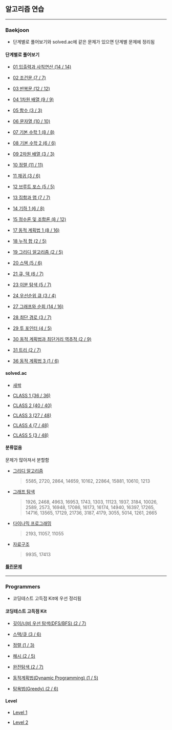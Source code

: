 ## 알고리즘 연습

---

### Baekjoon

- 단계별로 풀어보기와 solved.ac에 같은 문제가 있으면 단계별 문제에 정리됨

#### 단계별로 풀어보기

- [01 입출력과 사칙연산 (14 / 14)](https://github.com/hs96wings/Algorithm/blob/main/Baekjoon/단계별로%20풀어보기/01%20입출력과%20사칙연산.md)

- [02 조건문 (7 / 7)](https://github.com/hs96wings/Algorithm/blob/main/Baekjoon/단계별로%20풀어보기/02%20조건문.md)

- [03 반복문 (12 / 12)](https://github.com/hs96wings/Algorithm/blob/main/Baekjoon/단계별로%20풀어보기/03%20반복문.md)

- [04 1차원 배열 (9 / 9)](https://github.com/hs96wings/Algorithm/blob/main/Baekjoon/단계별로%20풀어보기/04%201차원%20배열.md)

- [05 함수 (3 / 3)](https://github.com/hs96wings/Algorithm/blob/main/Baekjoon/단계별로%20풀어보기/05%20함수.md)

- [06 문자열 (10 / 10)](https://github.com/hs96wings/Algorithm/blob/main/Baekjoon/단계별로%20풀어보기/06%20문자열.md)

- [07 기본 수학 1 (8 / 8)](https://github.com/hs96wings/Algorithm/blob/main/Baekjoon/단계별로%20풀어보기/07%20기본%20수학%201.md)

- [08 기본 수학 2 (6 / 6)](https://github.com/hs96wings/Algorithm/blob/main/Baekjoon/단계별로%20풀어보기/08%20기본%20수학%202.md)

- [09 2차원 배열 (3 / 3)](https://github.com/hs96wings/Algorithm/blob/main/Baekjoon/단계별로%20풀어보기/09%202차원%20배열%202.md)

- [10 정렬 (11 / 11)](https://github.com/hs96wings/Algorithm/blob/main/Baekjoon/단계별로%20풀어보기/10%20정렬.md)

- [11 재귀 (3 / 6)](https://github.com/hs96wings/Algorithm/blob/main/Baekjoon/단계별로%20풀어보기/11%20재귀.md)

- [12 브루트 포스 (5 / 5)](https://github.com/hs96wings/Algorithm/blob/main/Baekjoon/단계별로%20풀어보기/12%20브루트%20포스.md)

- [13 집합과 맵 (7 / 7)](https://github.com/hs96wings/Algorithm/blob/main/Baekjoon/단계별로%20풀어보기/13%20집합과%20맵.md)

- [14 기하 1 (6 / 8)](https://github.com/hs96wings/Algorithm/blob/main/Baekjoon/단계별로%20풀어보기/14%20기하%201.md)

- [15 정수론 및 조합론 (8 / 12)](https://github.com/hs96wings/Algorithm/blob/main/Baekjoon/단계별로%20풀어보기/15%20정수론%20및%20조합론.md)

- [17 동적 계획법 1 (8 / 16)](https://github.com/hs96wings/Algorithm/blob/main/Baekjoon/단계별로%20풀어보기/16%20동적%20계획법%201.md)

- [18 누적 합 (2 / 5)](https://github.com/hs96wings/Algorithm/blob/main/Baekjoon/단계별로%20풀어보기/18%20누적%20합.md)

- [19 그리디 알고리즘 (2 / 5)](https://github.com/hs96wings/Algorithm/blob/main/Baekjoon/단계별로%20풀어보기/19%20그리디%20알고리즘.md)

- [20 스택 (5 / 6)](https://github.com/hs96wings/Algorithm/blob/main/Baekjoon/단계별로%20풀어보기/20%20스택.md)

- [21 큐, 덱 (6 / 7)](https://github.com/hs96wings/Algorithm/blob/main/Baekjoon/단계별로%20풀어보기/21%20큐,%20덱.md)

- [23 이분 탐색 (5 / 7)](https://github.com/hs96wings/Algorithm/blob/main/Baekjoon/단계별로%20풀어보기/23%20이분%20탐색.md)

- [24 우선순위 큐 (3 / 4)](https://github.com/hs96wings/Algorithm/blob/main/Baekjoon/단계별로%20풀어보기/24%20우선순위%20큐.md)

- [27 그래프와 순회 (14 / 16)](https://github.com/hs96wings/Algorithm/blob/main/Baekjoon/단계별로%20풀어보기/27%20그래프와%20순회.md)

- [28 최단 경로 (3 / 7)](https://github.com/hs96wings/Algorithm/blob/main/Baekjoon/단계별로%20풀어보기/28%20최단%20경로.md)

- [29 투 포인터 (4 / 5)](https://github.com/hs96wings/Algorithm/blob/main/Baekjoon/단계별로%20풀어보기/29%20투%20포인터.md)

- [30 동적 계획법과 최단거리 역추적 (2 / 9)](https://github.com/hs96wings/Algorithm/blob/main/Baekjoon/단계별로%20풀어보기/30%20동적%20계획법과%20최단거리%20역추적.md)

- [31 트리 (2 / 7)](https://github.com/hs96wings/Algorithm/blob/main/Baekjoon/단계별로%20풀어보기/31%20트리.md)

- [36 동적 계획법 3 (1 / 6)](https://github.com/hs96wings/Algorithm/blob/main/Baekjoon/단계별로%20풀어보기/36%20동적%20계획법%201.md)

#### solved.ac

- [새싹](https://github.com/hs96wings/Algorithm/blob/main/Baekjoon/solved.ac/새싹.md)

- [CLASS 1 (36 / 36)](https://github.com/hs96wings/Algorithm/blob/main/Baekjoon/solved.ac/CLASS%201.md)

- [CLASS 2 (40 / 40)](https://github.com/hs96wings/Algorithm/blob/main/Baekjoon/solved.ac/CLASS%202.md)

- [CLASS 3 (27 / 48)](https://github.com/hs96wings/Algorithm/blob/main/Baekjoon/solved.ac/CLASS%203.md)

- [CLASS 4 (7 / 48)](https://github.com/hs96wings/Algorithm/blob/main/Baekjoon/solved.ac/CLASS%204.md)

- [CLASS 5 (3 / 48)](https://github.com/hs96wings/Algorithm/blob/main/Baekjoon/solved.ac/CLASS%205.md)

#### 분류없음

문제가 많아져서 분할함

- [그리디 알고리즘](https://github.com/hs96wings/Algorithm/blob/main/Baekjoon/분류없음/그리디%20알고리즘.md)
  > 5585, 2720, 2864, 14659, 10162, 22864, 15881, 10610, 1213
- [그래프 탐색](https://github.com/hs96wings/Algorithm/blob/main/Baekjoon/분류없음/그래프%20탐색.md)
  > 1926, 2468, 4963, 16953, 1743, 1303, 11123, 1937, 3184, 10026, 2589, 2573, 16948, 17086, 16173, 16174, 14940, 16397, 17265, 14716, 13565, 17129, 21736, 3187, 4179, 3055, 5014, 1261, 2665
- [다이나믹 프로그래밍](https://github.com/hs96wings/Algorithm/blob/main/Baekjoon/분류없음/다이나믹%20프로그래밍.md)
  > 2193, 11057, 11055
- [자료구조](https://github.com/hs96wings/Algorithm/blob/main/Baekjoon/분류없음/자료구조.md)
  > 9935, 17413

#### [틀린문제](https://github.com/hs96wings/Algorithm/blob/main/틀린문제.md)

---

### Programmers

- 코딩테스트 고득점 Kit에 우선 정리됨

#### 코딩테스트 고득점 Kit

- [깊이/너비 우선 탐색(DFS/BFS) (2 / 7)](https://github.com/hs96wings/Algorithm/blob/main/Programmers/코딩테스트%20고득점%20Kit/그래프%20탐색.md)

- [스택/큐 (3 / 6)](https://github.com/hs96wings/Algorithm/blob/main/Programmers/코딩테스트%20고득점%20Kit/스택%20큐.md)

- [정렬 (1 / 3)](https://github.com/hs96wings/Algorithm/blob/main/Programmers/코딩테스트%20고득점%20Kit/정렬.md)

- [해시 (2 / 5)](https://github.com/hs96wings/Algorithm/blob/main/Programmers/코딩테스트%20고득점%20Kit/해시.md)

- [완전탐색 (2 / 7)](https://github.com/hs96wings/Algorithm/blob/main/Programmers/코딩테스트%20고득점%20Kit/완전탐색.md)

- [동적계획법(Dynamic Programming) (1 / 5)](https://github.com/hs96wings/Algorithm/blob/main/Programmers/코딩테스트%20고득점%20Kit/동적계획법.md)

- [탐욕법(Greedy) (2 / 6)](https://github.com/hs96wings/Algorithm/blob/main/Programmers/코딩테스트%20고득점%20Kit/탐욕법.md)

#### Level

- [Level 1](https://github.com/hs96wings/Algorithm/blob/main/Programmers/Level%201.md)

- [Level 2](https://github.com/hs96wings/Algorithm/blob/main/Programmers/Level%202.md)
